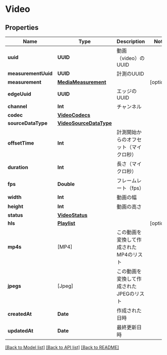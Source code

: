 # Video

## Properties
Name | Type | Description | Notes
------------ | ------------- | ------------- | -------------
**uuid** | **UUID** | 動画（video）のUUID | 
**measurementUuid** | **UUID** | 計測のUUID | 
**measurement** | [**MediaMeasurement**](MediaMeasurement.md) |  | [optional] 
**edgeUuid** | **UUID** | エッジのUUID | 
**channel** | **Int** | チャンネル | 
**codec** | [**VideoCodecs**](VideoCodecs.md) |  | 
**sourceDataType** | [**VideoSourceDataType**](VideoSourceDataType.md) |  | 
**offsetTime** | **Int** | 計測開始からのオフセット（マイクロ秒） | 
**duration** | **Int** | 長さ（マイクロ秒） | 
**fps** | **Double** | フレームレート（fps） | 
**width** | **Int** | 動画の幅 | 
**height** | **Int** | 動画の高さ | 
**status** | [**VideoStatus**](VideoStatus.md) |  | 
**hls** | [**Playlist**](Playlist.md) |  | [optional] 
**mp4s** | [MP4] | この動画を変換して作成されたMP4のリスト | 
**jpegs** | [Jpeg] | この動画を変換して作成されたJPEGのリスト | 
**createdAt** | **Date** | 作成された日時 | 
**updatedAt** | **Date** | 最終更新日時 | 

[[Back to Model list]](../README.md#documentation-for-models) [[Back to API list]](../README.md#documentation-for-api-endpoints) [[Back to README]](../README.md)


